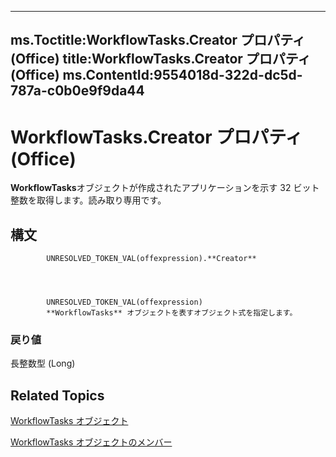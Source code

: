 

---
ms.Toctitle:WorkflowTasks.Creator プロパティ (Office)
title:WorkflowTasks.Creator プロパティ (Office)
ms.ContentId:9554018d-322d-dc5d-787a-c0b0e9f9da44
---
# WorkflowTasks.Creator プロパティ (Office)




**WorkflowTasks**オブジェクトが作成されたアプリケーションを示す 32 ビット整数を取得します。読み取り専用です。

## 構文

            UNRESOLVED_TOKEN_VAL(offexpression).**Creator**




            UNRESOLVED_TOKEN_VAL(offexpression)
            **WorkflowTasks** オブジェクトを表すオブジェクト式を指定します。

### 戻り値
長整数型 (Long)





## Related Topics

[WorkflowTasks オブジェクト](3b0006db-9bad-2dce-d4b1-c67fe5ac54f9.md)

[WorkflowTasks オブジェクトのメンバー](a627f77c-fd47-ef66-edbd-9b4c4fcd9920.md)




